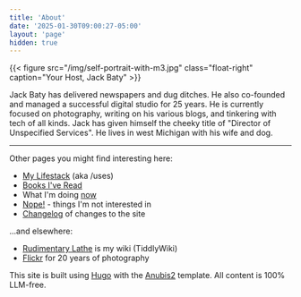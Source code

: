 ```yaml
---
title: 'About'
date: '2025-01-30T09:00:27-05:00'
layout: 'page'
hidden: true
---
```


{{< figure src="/img/self-portrait-with-m3.jpg" class="float-right" caption="Your Host, Jack Baty" >}}

Jack Baty has delivered newspapers and dug ditches. He also co-founded and managed a successful digital studio for 25 years. He is currently focused on photography, writing on his various blogs, and tinkering with tech of all kinds. Jack has given himself the cheeky title of "Director of Unspecified Services". He lives in west Michigan with his wife and dog.

* * *

  

Other pages you might find interesting here:

- [My Lifestack](/lifestack) (aka /uses)
- [Books I've Read](https://jackbaty.com/books)
- What I'm doing [now](/now)
- [Nope!](/nope) - things I'm not interested in
- [Changelog](/changelog) of changes to the site

...and elsewhere:

- [Rudimentary Lathe](https://rudimentarylathe.org) is my wiki (TiddlyWiki)
- [Flickr](https://flickr.com/photos/jbaty) for 20 years of photography

This site is built using [Hugo](https://getkirby.com/) with the [Anubis2](https://github.com/Junyi-99/hugo-theme-anubis2) template. All content is 100% LLM-free.
